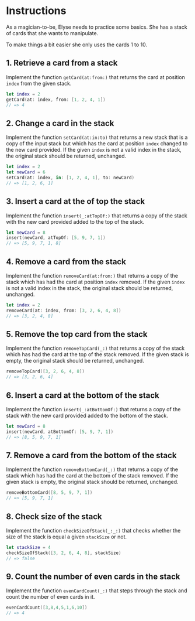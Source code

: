 # Instructions

As a magician-to-be, Elyse needs to practice some basics. She has a stack of cards that she wants to manipulate.

To make things a bit easier she only uses the cards 1 to 10.

## 1. Retrieve a card from a stack

Implement the function `getCard(at:from:)` that returns the card at position `index` from the given stack.

```swift
let index = 2
getCard(at: index, from: [1, 2, 4, 1])
// => 4
```

## 2. Change a card in the stack

Implement the function `setCard(at:in:to)` that returns a new stack that is a copy of the input stack but which has the card at position `index` changed to the new card provided. If the given `index` is not a valid index in the stack, the original stack should be returned, unchanged.

```swift
let index = 2
let newCard = 6
setCard(at: index, in: [1, 2, 4, 1], to: newCard)
// => [1, 2, 6, 1]
```

## 3. Insert a card at the of top the stack

Implement the function `insert(_:atTopOf:)` that returns a copy of the stack with the new card provided added to the top of the stack.

```swift
let newCard = 8
insert(newCard, atTopOf: [5, 9, 7, 1])
// => [5, 9, 7, 1, 8]
```

## 4. Remove a card from the stack

Implement the function `removeCard(at:from:)` that returns a copy of the stack which has had the card at position `index` removed. If the given `index` is not a valid index in the stack, the original stack should be returned, unchanged.

```swift
let index = 2
removeCard(at: index, from: [3, 2, 6, 4, 8])
// => [3, 2, 4, 8]
```

## 5. Remove the top card from the stack

Implement the function `removeTopCard(_:)` that returns a copy of the stack which has had the card at the top of the stack removed. If the given stack is empty, the original stack should be returned, unchanged.

```swift
removeTopCard([3, 2, 6, 4, 8])
// => [3, 2, 6, 4]
```

## 6. Insert a card at the bottom of the stack

Implement the function `insert(_:atBottomOf:)` that returns a copy of the stack with the new card provided added to the bottom of the stack.

```swift
let newCard = 8
insert(newCard, atBottomOf: [5, 9, 7, 1])
// => [8, 5, 9, 7, 1]
```

## 7. Remove a card from the bottom of the stack

Implement the function `removeBottomCard(_:)` that returns a copy of the stack which has had the card at the bottom of the stack removed. If the given stack is empty, the original stack should be returned, unchanged.

```swift
removeBottomCard([8, 5, 9, 7, 1])
// => [5, 9, 7, 1]
```

## 8. Check size of the stack

Implement the function `checkSizeOfStack(_:_:)` that checks whether the size of the stack is equal a given `stackSize` or not.

```swift
let stackSize = 4
checkSizeOfStack([3, 2, 6, 4, 8], stackSize)
// => false
```

## 9. Count the number of even cards in the stack

Implement the function `evenCardCount(_:)` that steps through the stack and count the number of even cards in it.

```swift
evenCardCount([3,8,4,5,1,6,10])
// => 4
```
